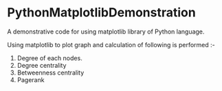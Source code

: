 # PythonMatplotlibDemonstration
A demonstrative code for using matplotlib library of Python language.

Using matplotlib to plot graph and calculation of following is performed :-

1. Degree of each nodes.
2. Degree centrality
3. Betweenness centrality
4. Pagerank
